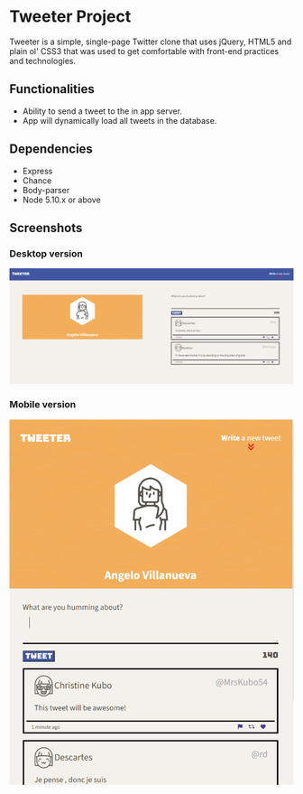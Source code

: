 # Tweeter Project

Tweeter is a simple, single-page Twitter clone that uses jQuery, HTML5 and plain ol' CSS3 that was used to get comfortable with front-end practices and technologies.

## Functionalities
- Ability to send a tweet to the in app server.
- App will dynamically load all tweets in the database.

## Dependencies

- Express
- Chance
- Body-parser
- Node 5.10.x or above

## Screenshots
### Desktop version
![Screenshot of the desktop version of the website](https://github.com/Vani11aG310/tweeter/blob/master/docs/desktop-version.png?raw=true)

### Mobile version
![Mobile version of the website](https://github.com/Vani11aG310/tweeter/blob/master/docs/mobile-version.png?raw=true)